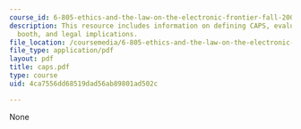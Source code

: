 ```yaml
---
course_id: 6-805-ethics-and-the-law-on-the-electronic-frontier-fall-2005
description: This resource includes information on defining CAPS, evaluating carnival
  booth, and legal implications.
file_location: /coursemedia/6-805-ethics-and-the-law-on-the-electronic-frontier-fall-2005/4ca7556dd68519dad56ab89801ad502c_caps.pdf
file_type: application/pdf
layout: pdf
title: caps.pdf
type: course
uid: 4ca7556dd68519dad56ab89801ad502c

---
```

None